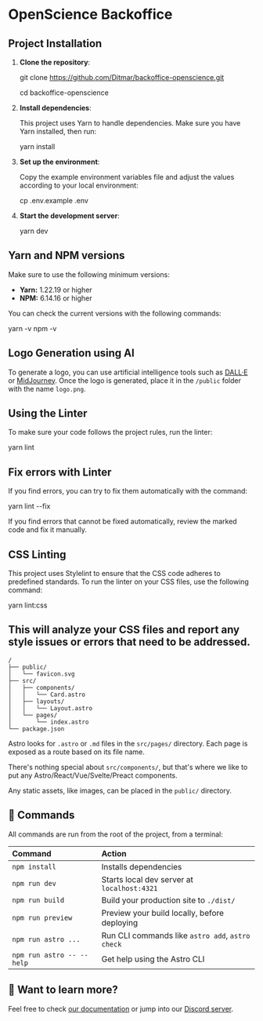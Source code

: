 # OpenScience Backoffice

## Project Installation

1. **Clone the repository**:

   git clone https://github.com/Ditmar/backoffice-openscience.git

   cd backoffice-openscience

2. **Install dependencies**:

   This project uses Yarn to handle dependencies. Make sure you have Yarn installed, then run:

   yarn install

3. **Set up the environment**:

   Copy the example environment variables file and adjust the values ​​according to your local environment:

   cp .env.example .env

4. **Start the development server**:

   yarn dev

## Yarn and NPM versions

Make sure to use the following minimum versions:

- **Yarn:** 1.22.19 or higher
- **NPM:** 6.14.16 or higher

You can check the current versions with the following commands:

yarn -v
npm -v

## Logo Generation using AI

To generate a logo, you can use artificial intelligence tools such as [DALL·E](https://openai.com/dall-e) or [MidJourney](https://www.midjourney.com/). Once the logo is generated, place it in the `/public` folder with the name `logo.png`.

## Using the Linter

To make sure your code follows the project rules, run the linter:

yarn lint

## Fix errors with Linter

If you find errors, you can try to fix them automatically with the command:

yarn lint --fix

If you find errors that cannot be fixed automatically, review the marked code and fix it manually.

## CSS Linting

This project uses Stylelint to ensure that the CSS code adheres to predefined standards. To run the linter on your CSS files, use the following command:

yarn lint:css

## This will analyze your CSS files and report any style issues or errors that need to be addressed.

```text
/
├── public/
│   └── favicon.svg
├── src/
│   ├── components/
│   │   └── Card.astro
│   ├── layouts/
│   │   └── Layout.astro
│   └── pages/
│       └── index.astro
└── package.json
```

Astro looks for `.astro` or `.md` files in the `src/pages/` directory. Each page is exposed as a route based on its file name.

There's nothing special about `src/components/`, but that's where we like to put any Astro/React/Vue/Svelte/Preact components.

Any static assets, like images, can be placed in the `public/` directory.

## 🧞 Commands

All commands are run from the root of the project, from a terminal:

| Command                   | Action                                           |
| :------------------------ | :----------------------------------------------- |
| `npm install`             | Installs dependencies                            |
| `npm run dev`             | Starts local dev server at `localhost:4321`      |
| `npm run build`           | Build your production site to `./dist/`          |
| `npm run preview`         | Preview your build locally, before deploying     |
| `npm run astro ...`       | Run CLI commands like `astro add`, `astro check` |
| `npm run astro -- --help` | Get help using the Astro CLI                     |

## 👀 Want to learn more?

Feel free to check [our documentation](https://docs.astro.build) or jump into our [Discord server](https://astro.build/chat).
